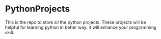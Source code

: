 # PythonProjects
This is the repo to store all the python projects.
These projects will be helpful for learning python in better way.
It will enhance your programming skill.

